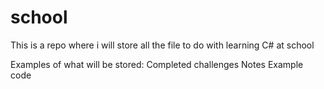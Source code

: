 # school

This is a repo where i will store all the file to do with learning C# at school

Examples of what will be stored:
    Completed challenges
    Notes
    Example code